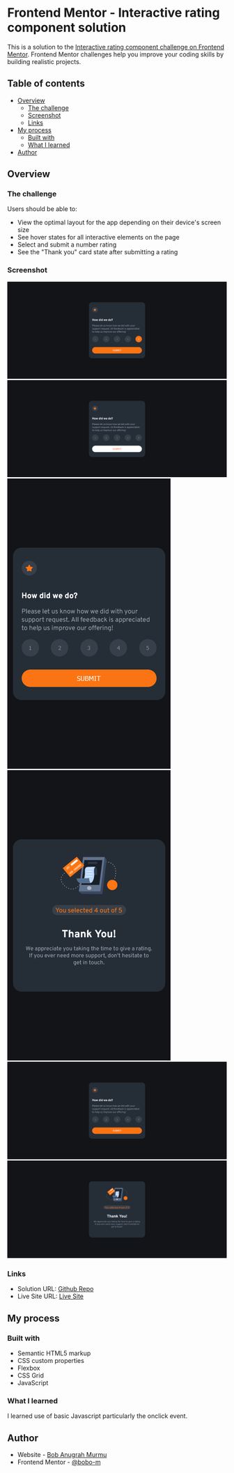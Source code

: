 # Frontend Mentor - Interactive rating component solution

This is a solution to the [Interactive rating component challenge on Frontend Mentor](https://www.frontendmentor.io/challenges/interactive-rating-component-koxpeBUmI). Frontend Mentor challenges help you improve your coding skills by building realistic projects. 

## Table of contents

- [Overview](#overview)
  - [The challenge](#the-challenge)
  - [Screenshot](#screenshot)
  - [Links](#links)
- [My process](#my-process)
  - [Built with](#built-with)
  - [What I learned](#what-i-learned)
- [Author](#author)


## Overview

### The challenge

Users should be able to:

- View the optimal layout for the app depending on their device's screen size
- See hover states for all interactive elements on the page
- Select and submit a number rating
- See the "Thank you" card state after submitting a rating

### Screenshot

![](./screenshots/active-1.png)
![](./screenshots/active-2.png)
![](./screenshots/mobile1.png)
![](./screenshots/mobile2.png)
![](./screenshots/rating.png)
![](./screenshots/thank-you.png)

### Links

- Solution URL: [Github Repo](https://github.com/bobo-m/Interactive-Rating--Frontend-Mentor)
- Live Site URL: [Live Site](https://bobo-m.github.io/Interactive-Rating--Frontend-Mentor/)

## My process

### Built with

- Semantic HTML5 markup
- CSS custom properties
- Flexbox
- CSS Grid
- JavaScript


### What I learned

I learned use of basic Javascript particularly the onclick event.


## Author

- Website - [Bob Anugrah Murmu](https://www.your-site.com)
- Frontend Mentor - [@bobo-m](https://www.frontendmentor.io/profile/bobo-m)
